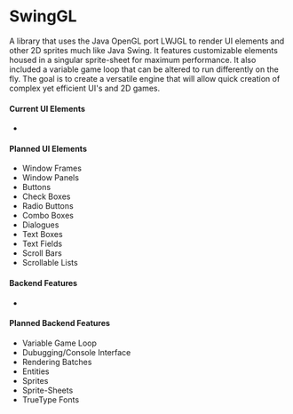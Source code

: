 # SwingGL
A library that uses the Java OpenGL port LWJGL to render UI elements and other 2D sprites much like Java Swing. It features customizable elements housed in a singular sprite-sheet for maximum performance. It also included a variable game loop that can be altered to run differently on the fly. The goal is to create a versatile engine that will allow quick creation of complex yet efficient UI's and 2D games.

#### Current UI Elements
  - 
  

#### Planned UI Elements
  - Window Frames
  - Window Panels
  - Buttons
  - Check Boxes
  - Radio Buttons
  - Combo Boxes
  - Dialogues
  - Text Boxes
  - Text Fields
  - Scroll Bars
  - Scrollable Lists
  
#### Backend Features
  - 

#### Planned Backend Features
  - Variable Game Loop
  - Dubugging/Console Interface
  - Rendering Batches
  - Entities
  - Sprites
  - Sprite-Sheets
  - TrueType Fonts
